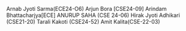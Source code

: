 Arnab Jyoti Sarma(ECE24-O6)
Arjun Bora [CSE24-09]
Arindam Bhattacharjya[ECE]
ANURUP SAHA (CSE 24-06)
Hirak Jyoti Adhikari (CSE21-20)
Tarali Kakoti (CSE24-52)
Amit Kalita(CSE-22-03)
